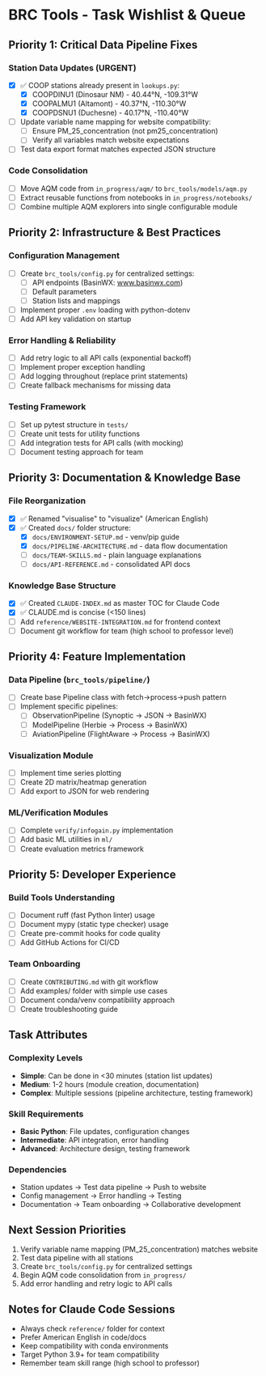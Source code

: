 # BRC Tools - Task Wishlist & Queue

## Priority 1: Critical Data Pipeline Fixes

### Station Data Updates (URGENT)
- [x] ✅ COOP stations already present in `lookups.py`:
  - [x] COOPDINU1 (Dinosaur NM) - 40.44°N, -109.31°W
  - [x] COOPALMU1 (Altamont) - 40.37°N, -110.30°W  
  - [x] COOPDSNU1 (Duchesne) - 40.17°N, -110.40°W
- [ ] Update variable name mapping for website compatibility:
  - [ ] Ensure PM_25_concentration (not pm25_concentration)
  - [ ] Verify all variables match website expectations
- [ ] Test data export format matches expected JSON structure

### Code Consolidation
- [ ] Move AQM code from `in_progress/aqm/` to `brc_tools/models/aqm.py`
- [ ] Extract reusable functions from notebooks in `in_progress/notebooks/`
- [ ] Combine multiple AQM explorers into single configurable module

## Priority 2: Infrastructure & Best Practices

### Configuration Management
- [ ] Create `brc_tools/config.py` for centralized settings:
  - [ ] API endpoints (BasinWX: www.basinwx.com)
  - [ ] Default parameters
  - [ ] Station lists and mappings
- [ ] Implement proper `.env` loading with python-dotenv
- [ ] Add API key validation on startup

### Error Handling & Reliability
- [ ] Add retry logic to all API calls (exponential backoff)
- [ ] Implement proper exception handling
- [ ] Add logging throughout (replace print statements)
- [ ] Create fallback mechanisms for missing data

### Testing Framework
- [ ] Set up pytest structure in `tests/`
- [ ] Create unit tests for utility functions
- [ ] Add integration tests for API calls (with mocking)
- [ ] Document testing approach for team

## Priority 3: Documentation & Knowledge Base

### File Reorganization
- [x] ✅ Renamed "visualise" to "visualize" (American English)
- [x] ✅ Created `docs/` folder structure:
  - [x] `docs/ENVIRONMENT-SETUP.md` - venv/pip guide
  - [x] `docs/PIPELINE-ARCHITECTURE.md` - data flow documentation
  - [ ] `docs/TEAM-SKILLS.md` - plain language explanations
  - [ ] `docs/API-REFERENCE.md` - consolidated API docs

### Knowledge Base Structure
- [x] ✅ Created `CLAUDE-INDEX.md` as master TOC for Claude Code
- [x] ✅ CLAUDE.md is concise (<150 lines)
- [ ] Add `reference/WEBSITE-INTEGRATION.md` for frontend context
- [ ] Document git workflow for team (high school to professor level)

## Priority 4: Feature Implementation

### Data Pipeline (`brc_tools/pipeline/`)
- [ ] Create base Pipeline class with fetch→process→push pattern
- [ ] Implement specific pipelines:
  - [ ] ObservationPipeline (Synoptic → JSON → BasinWX)
  - [ ] ModelPipeline (Herbie → Process → BasinWX)
  - [ ] AviationPipeline (FlightAware → Process → BasinWX)

### Visualization Module
- [ ] Implement time series plotting
- [ ] Create 2D matrix/heatmap generation
- [ ] Add export to JSON for web rendering

### ML/Verification Modules
- [ ] Complete `verify/infogain.py` implementation
- [ ] Add basic ML utilities in `ml/`
- [ ] Create evaluation metrics framework

## Priority 5: Developer Experience

### Build Tools Understanding
- [ ] Document ruff (fast Python linter) usage
- [ ] Document mypy (static type checker) usage
- [ ] Create pre-commit hooks for code quality
- [ ] Add GitHub Actions for CI/CD

### Team Onboarding
- [ ] Create `CONTRIBUTING.md` with git workflow
- [ ] Add examples/ folder with simple use cases
- [ ] Document conda/venv compatibility approach
- [ ] Create troubleshooting guide

## Task Attributes

### Complexity Levels
- **Simple**: Can be done in <30 minutes (station list updates)
- **Medium**: 1-2 hours (module creation, documentation)
- **Complex**: Multiple sessions (pipeline architecture, testing framework)

### Skill Requirements
- **Basic Python**: File updates, configuration changes
- **Intermediate**: API integration, error handling
- **Advanced**: Architecture design, testing framework

### Dependencies
- Station updates → Test data pipeline → Push to website
- Config management → Error handling → Testing
- Documentation → Team onboarding → Collaborative development

## Next Session Priorities
1. Verify variable name mapping (PM_25_concentration) matches website
2. Test data pipeline with all stations
3. Create `brc_tools/config.py` for centralized settings
4. Begin AQM code consolidation from `in_progress/`
5. Add error handling and retry logic to API calls

## Notes for Claude Code Sessions
- Always check `reference/` folder for context
- Prefer American English in code/docs
- Keep compatibility with conda environments
- Target Python 3.9+ for team compatibility
- Remember team skill range (high school to professor)